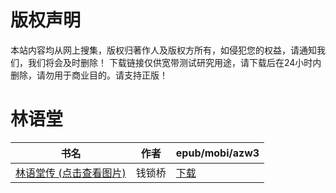 # 版权声明

本站内容均从网上搜集，版权归著作人及版权方所有，如侵犯您的权益，请通知我们，我们将会及时删除！ 下载链接仅供宽带测试研究用途，请下载后在24小时内删除，请勿用于商业目的。请支持正版！

# 林语堂

| 书名 | 作者 | epub/mobi/azw3 |
| --- | --- | --- |
| [林语堂传 (点击查看图片)](https://www.dushupai.com/attachment/2024/06/08/262c57f4c8e213cb.jpg) | 钱锁桥 | [下载](https://url89.ctfile.com/f/31084289-1357051534-d8c6fd?p=8866) |
